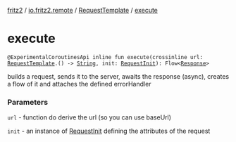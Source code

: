 [fritz2](../../index.md) / [io.fritz2.remote](../index.md) / [RequestTemplate](index.md) / [execute](./execute.md)

# execute

`@ExperimentalCoroutinesApi inline fun execute(crossinline url: `[`RequestTemplate`](index.md)`.() -> `[`String`](https://kotlinlang.org/api/latest/jvm/stdlib/kotlin/-string/index.html)`, init: `[`RequestInit`](https://kotlinlang.org/api/latest/jvm/stdlib/org.w3c.fetch/-request-init/index.html)`): Flow<`[`Response`](https://kotlinlang.org/api/latest/jvm/stdlib/org.w3c.fetch/-response/index.html)`>`

builds a request, sends it to the server, awaits the response (async), creates a flow of it and attaches the defined errorHandler

### Parameters

`url` - function do derive the url (so you can use baseUrl)

`init` - an instance of [RequestInit](https://kotlinlang.org/api/latest/jvm/stdlib/org.w3c.fetch/-request-init/index.html) defining the attributes of the request